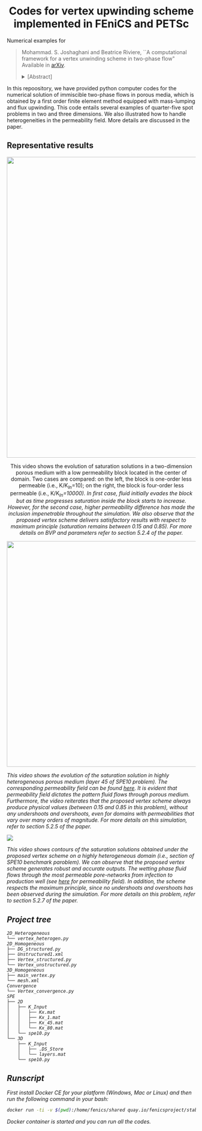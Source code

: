 <center><h1>Codes for vertex upwinding scheme implemented in FEniCS and PETSc</h1></center>

Numerical examples for
> Mohammad. S. Joshaghani and Beatrice Riviere,
> ``A computational framework for a vertex unwinding scheme in two-phase flow" Available in [arXiv](https://arxiv.org/abs/2103.03285).
> <details><summary>[Abstract]</summary>
><p> This paper presents the numerical solution of immiscible two-phase flows in porous media, obtained by a first-order finite element method equipped with mass-lumping and flux up-winding. The unknowns are the physical phase pressure and phase saturation. Our numerical experiments confirm that the method converges optimally for manufactured solutions. For both structured and unstructured meshes, we observe the high-accuracy wetting saturation profile that ensures minimal numerical diffusion at the front. Performing several examples of quarter-five spot problems in two and three dimensions, we show that the method can easily handle heterogeneities in the permeability field. Two distinct features that make the method appealing to reservoir simulators are: (i) maximum principle is satisfied, and (ii) mass balance is locally conserved.
></p>
></details>

In this repoository, we have provided python computer codes for the numerical solution of immiscible two-phase flows in porous media, which is obtained by a first order finite element method equipped with mass-lumping and flux upwinding.
This code entails several examples of quarter-five spot problems in two and three dimensions. We also illustrated how to handle heterogeneities in the permeability field. More details are discussed in the paper.

## Representative results
<img src="Video/Video1.gif" width="800" />
<!-- ![](./Video/Video1.gif) -->
<p align="center">
This video shows the evolution of saturation solutions in a two-dimension porous medium with a low permeability block located in the center of domain. Two cases are compared: on the left, the block is one-order less permeable (i.e., K/K<sub><i>In</i></sub>=10); on the right, the block is four-order less permeable (i.e., K/K<sub><i>In</sub>=10000). In first case, fluid initially evades the block but as time progresses saturation inside the block starts to increase. However, for the second case, higher permeability difference has made the inclusion impenetrable throughout the simulation. We also observe that the proposed vertex scheme delivers satisfactory results with respect to maximum principle (saturation remains between 0.15 and 0.85). For more details on BVP and parameters refer to section 5.2.4 of the paper.
</p>

<p align="center">
<img src="Video/Video2.gif" width="600" />
</p>

<p align="center"> 

This video shows the evolution of the saturation solution in highly heterogeneous porous medium (layer 45 of SPE10 problem). The corresponding permeability field can be found [here](./Video/Figure1.png). It is evident that permeability field dictates the pattern fluid flows through porous medium. Furthermore, the video reiterates that the proposed vertex scheme always produce physical values (between 0.15 and 0.85 in this problem), without any undershoots and overshoots, even for domains with permeabilities that vary over many orders of magnitude. For more details on this simulation, refer to section 5.2.5 of the paper. 
</p>


![](./Video/Video3.gif)
<p align="center">

This video shows contours of the saturation solutions obtained under the proposed vertex scheme on a highly heterogeneous domain (i.e., section of SPE10 benchmark paroblem). We can observe that the proposed vertex scheme generates robust and accurate outputs. The wetting phase fluid flows through the most permeable pore-networks from infection to production well (see [here](./Video/Figure2.png) for permeability field). In addition, the scheme respects the maximum principle, since no undershoots and overshoots has been observed during the simulation.  For more details on this problem, refer to section 5.2.7 of the paper.
</p>

## Project tree
```
2D_Heterogeneous
└── vertex_heterogen.py
2D_Homogeneous
├── DG_structured.py
├── Unstructured1.xml
├── Vertex_structured.py
└── Vertex_unstructured.py
3D_Homogeneous
├── main_vertex.py
└── mesh.xml
Convergence
└── Vertex_convergence.py
SPE
├── 2D
│   ├── K_Input
│   │   ├── Kx.mat
│   │   ├── Kx_1.mat
│   │   ├── Kx_45.mat
│   │   └── Kx_80.mat
│   └── spe10.py
└── 3D
    ├── K_Input
    │   ├── .DS_Store
    │   └── layers.mat
    └── spe10.py
 ```



## Runscript
First install Docker CE for your platform (Windows, Mac or Linux) and then run the following command in your bash:
```bash
docker run -ti -v $(pwd):/home/fenics/shared quay.io/fenicsproject/stable
```
Docker container is started and you can run all the codes.
